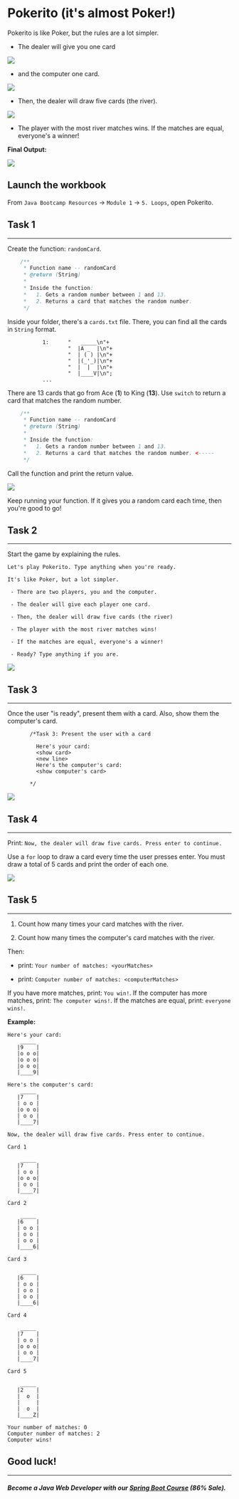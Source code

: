 # Pokerito (it's almost Poker!)

Pokerito is like Poker, but the rules are a lot simpler.

-   The dealer will give you one card

![](https://firebasestorage.googleapis.com/v0/b/learnthepart-75aed.appspot.com/o/images%2Fd9be7ac9-f456-42df-9e7c-248d17831daa?alt=media&token=3e607649-6193-42c9-b04c-af486e93c260)

-   and the computer one card.

![](https://firebasestorage.googleapis.com/v0/b/learnthepart-75aed.appspot.com/o/images%2Fd345c805-5042-4a89-801c-9a92f9067f17?alt=media&token=42f7795e-a14b-4bf0-b0d0-100a5c6c1b49)

-   Then, the dealer will draw five cards (the river).

![](https://firebasestorage.googleapis.com/v0/b/learnthepart-75aed.appspot.com/o/images%2F80881562-ad47-4fa1-a428-209da223e4de?alt=media&token=b0910eec-327c-4428-9868-f59e3998152c)

-   The player with the most river matches wins. If the matches are equal, everyone's a winner!

**Final Output:**

![](https://firebasestorage.googleapis.com/v0/b/learnthepart-75aed.appspot.com/o/images%2Faccfda26-38de-48ec-b322-10c950820536?alt=media&token=826227de-4bd5-4588-83be-44f4f404105c)

Launch the workbook
-------------------

From `Java Bootcamp Resources` -> `Module 1` -> `5. Loops`, open Pokerito.

## Task 1
------


Create the function: `randomCard`.

```java
    /**
     * Function name -- randomCard
     * @return (String)
     *
     * Inside the function:
     *   1. Gets a random number between 1 and 13.
     *   2. Returns a card that matches the random number.
     */
```

Inside your folder, there's a `cards.txt` file. There, you can find all the cards in `String` format.

```
           1﻿:      "   _____\n"﻿+
                   "  |A _  |\n"﻿+
                   "  | ( ) |\n"﻿+
                   "  |(_'_)|\n"﻿+
                   "  |  |  |\n"﻿+
                   "  |____V|\n"﻿;
           ...
```

There are 13 cards that go from Ace (**1**) to King (**13**). Use `switch` to return a card that matches the random number.

```java
    /**
     * Function name -- randomCard
     * @return (String)
     *
     * Inside the function:
     *   1. Gets a random number between 1 and 13.
     *   2. Returns a card that matches the random number. <-----
     */
```

Call the function and print the return value.

![](https://firebasestorage.googleapis.com/v0/b/learnthepart-75aed.appspot.com/o/images%2F6ec7e022-3457-4ee9-8cd3-4eec1f8c531c?alt=media&token=fb25b28b-e83a-433f-b03c-630b786e6f9e)

Keep running your function. If it gives you a random card each time, then you're good to go!

## Task 2
------

Start the game by explaining the rules.

`Let's play Pokerito. Type anything when you're ready.`

`It's like Poker, but a lot simpler.`

` - There are two players, you and the computer.`

` - The dealer will give each player one card.`

` - Then, the dealer will draw five cards (the river)`

` - The player with the most river matches wins!`

` - If the matches are equal, everyone's a winner!`

` - Ready? Type anything if you are.`

![](https://firebasestorage.googleapis.com/v0/b/learnthepart-75aed.appspot.com/o/images%2F6f3dfdbd-9c2c-499e-8d97-9951f10407e6?alt=media&token=fa11ab3d-c2f6-4f48-bcb4-86a4807930ee)

## Task 3
------

Once the user "is ready", present them with a card. Also, show them the computer's card.

```
       /*Task 3: Present the user with a card

         Here's your card:
         <show card>
         <new line>
         Here's the computer's card:
         <show computer's card>

       */
```

![](https://firebasestorage.googleapis.com/v0/b/learnthepart-75aed.appspot.com/o/images%2F411f4751-308d-4c58-9f65-9750b46f1838?alt=media&token=62df56f0-c31a-4f65-b72a-02ebd482a725)

## Task 4
------

Print: `Now, the dealer will draw five cards. Press enter to continue.`

Use a `for` loop to draw a card every time the user presses enter. You must draw a total of 5 cards and print the order of each one.

![](https://firebasestorage.googleapis.com/v0/b/learnthepart-75aed.appspot.com/o/images%2F4495930a-560f-4dc9-b65e-67db79c4d1eb?alt=media&token=b86f229b-b09e-4548-bcd1-42f513f8de23)

## Task 5
------

1.  Count how many times your card matches with the river.

2.  Count how many times the computer's card matches with the river.

Then:

-   print: `Your number of matches: <yourMatches>`

-   print: `Computer number of matches: <computerMatches>`

If you have more matches, print: `You win!`. If the computer has more matches, print: `The computer wins!`. If the matches are equal, print: `everyone wins!`.

**Example:**
```
Here's your card: 
    _____ 
   |﻿9    |
   |o o o|
   |o o o|
   |o o o|
   |____9|

Here's the computer's card: 
    _____ 
   |7    |
   | o o |
 ﻿  |o o o|
   | o o |
   |____7|
```

```
Now, the dealer will draw five cards. Press enter to continue﻿.
```

```
Card 1

    _____ 
   |7    |
   ﻿| o o |
   |o o o|
   | o o |
   |____7|

Card 2

    _____ 
   ﻿|6    |
   | o o |
   | o o |
   | o o |
   |____6|

Card 3

    _____ 
 ﻿  |6    |
   | o o |
   | o o |
   | o o |
   |____6|

Card 4

    _____ 
   |7    |
   ﻿| o o |
   |o o o|
   | o o |
   |____7|

Card 5

    _____
   |2 ﻿   |
   |  o  |
   |     |
   |  o  |
   |____Z|
```

```
Your number of matches: 0
Computer number of matches: 2
Computer wins!
```

## Good luck!
----------
##### Become a Java Web Developer with our [Spring Boot Course](https://udemy-redirect-app.herokuapp.com/spring) (86% Sale).